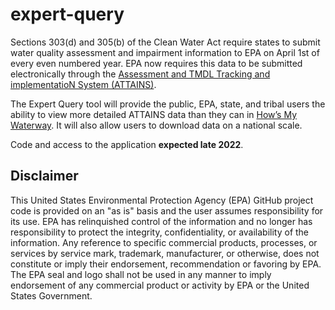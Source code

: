# expert-query
Sections 303(d) and 305(b) of the Clean Water Act require states to submit water quality assessment and impairment information to EPA on April 1st of every even numbered year. EPA now requires this data to be submitted electronically through the [Assessment and TMDL Tracking and implementatioN System (ATTAINS)](https://www.epa.gov/waterdata/attains). 

The Expert Query tool will provide the public, EPA, state, and tribal users the ability to view more detailed ATTAINS data than they can in [How’s My Waterway](https://mywaterway.epa.gov/). It will also allow users to download data on a national scale.

Code and access to the application **expected late 2022**.

## Disclaimer

This United States Environmental Protection Agency (EPA) GitHub project code is provided on an "as is" basis and the user assumes responsibility for its use.  EPA has relinquished control of the information and no longer has responsibility to protect the integrity, confidentiality, or availability of the information.  Any reference to specific commercial products, processes, or services by service mark, trademark, manufacturer, or otherwise, does not constitute or imply their endorsement, recommendation or favoring by EPA.  The EPA seal and logo shall not be used in any manner to imply endorsement of any commercial product or activity by EPA or the United States Government.
